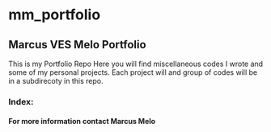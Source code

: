 # mm_portfolio
## Marcus VES Melo Portfolio

This is my Portfolio Repo
Here you will find miscellaneous codes I wrote and some of my personal projects.
Each project will and group of codes will be in a subdirecoty in this repo.

### Index:






#### For more information contact Marcus Melo
